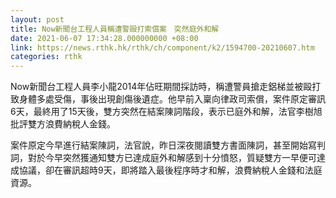 ```yaml
---
layout: post
title: Now新聞台工程人員稱遭警毆打索償案　突然庭外和解
date: 2021-06-07 17:34:28.000000000 +08:00
link: https://news.rthk.hk/rthk/ch/component/k2/1594700-20210607.htm
categories: rthk
---
```


Now新聞台工程人員李小龍2014年佔旺期間採訪時，稱遭警員搶走鋁梯並被毆打致身體多處受傷，事後出現創傷後遺症。他早前入稟向律政司索償，案件原定審訊6天，最終用了15天後，雙方突然在結案陳詞階段，表示已庭外和解，法官李樹旭批評雙方浪費納稅人金錢。

案件原定今早進行結案陳詞，法官說，昨日深夜閱讀雙方書面陳詞，甚至開始寫判詞，對於今早突然獲通知雙方已達成庭外和解感到十分憤怒，質疑雙方一早便可達成協議，卻在審訊超時9天，即將踏入最後程序時才和解，浪費納稅人金錢和法庭資源。

